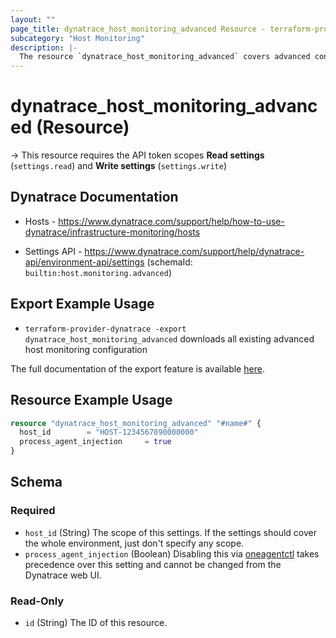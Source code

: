 ```yaml
---
layout: ""
page_title: dynatrace_host_monitoring_advanced Resource - terraform-provider-dynatrace"
subcategory: "Host Monitoring"
description: |-
  The resource `dynatrace_host_monitoring_advanced` covers advanced configuration for host monitoring
---
```


# dynatrace_host_monitoring_advanced (Resource)

-> This resource requires the API token scopes **Read settings** (`settings.read`) and **Write settings** (`settings.write`)

## Dynatrace Documentation

- Hosts - https://www.dynatrace.com/support/help/how-to-use-dynatrace/infrastructure-monitoring/hosts

- Settings API - https://www.dynatrace.com/support/help/dynatrace-api/environment-api/settings (schemaId: `builtin:host.monitoring.advanced`)

## Export Example Usage

- `terraform-provider-dynatrace -export dynatrace_host_monitoring_advanced` downloads all existing advanced host monitoring configuration

The full documentation of the export feature is available [here](https://registry.terraform.io/providers/dynatrace-oss/dynatrace/latest/docs/guides/export-v2).

## Resource Example Usage

```terraform
resource "dynatrace_host_monitoring_advanced" "#name#" {
  host_id        = "HOST-1234567890000000"
  process_agent_injection     = true
}
```

<!-- schema generated by tfplugindocs -->
## Schema

### Required

- `host_id` (String) The scope of this settings. If the settings should cover the whole environment, just don't specify any scope.
- `process_agent_injection` (Boolean) Disabling this via [oneagentctl](https://dt-url.net/oneagentctl) takes precedence over this setting and cannot be changed from the Dynatrace web UI.

### Read-Only

- `id` (String) The ID of this resource.
 